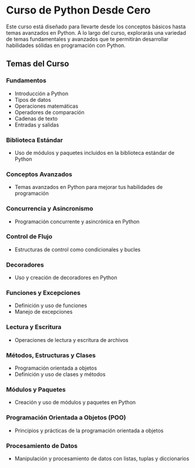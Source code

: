 # Curso de Python Desde Cero

Este curso está diseñado para llevarte desde los conceptos básicos hasta temas avanzados en Python. A lo largo del curso, explorarás una variedad de temas fundamentales y avanzados que te permitirán desarrollar habilidades sólidas en programación con Python.

## Temas del Curso

### Fundamentos
- Introducción a Python
- Tipos de datos
- Operaciones matemáticas
- Operadores de comparación
- Cadenas de texto
- Entradas y salidas

### Biblioteca Estándar
- Uso de módulos y paquetes incluidos en la biblioteca estándar de Python

### Conceptos Avanzados
- Temas avanzados en Python para mejorar tus habilidades de programación

### Concurrencia y Asincronismo
- Programación concurrente y asincrónica en Python

### Control de Flujo
- Estructuras de control como condicionales y bucles

### Decoradores
- Uso y creación de decoradores en Python

### Funciones y Excepciones
- Definición y uso de funciones
- Manejo de excepciones

### Lectura y Escritura
- Operaciones de lectura y escritura de archivos

### Métodos, Estructuras y Clases
- Programación orientada a objetos
- Definición y uso de clases y métodos

### Módulos y Paquetes
- Creación y uso de módulos y paquetes en Python

### Programación Orientada a Objetos (POO)
- Principios y prácticas de la programación orientada a objetos

### Procesamiento de Datos
- Manipulación y procesamiento de datos con listas, tuplas y diccionarios